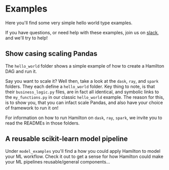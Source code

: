 # Examples

Here you'll find some very simple hello world type examples.

If you have questions, or need help with these examples,
join us on [slack](https://join.slack.com/t/hamilton-opensource/shared_invite/zt-1bjs72asx-wcUTgH7q7QX1igiQ5bbdcg), and we'll try to help!

## Show casing scaling Pandas
The `hello_world` folder shows a simple example of how to create a Hamilton DAG and run it.

Say you want to scale it? Well then, take a look at the `dask`, `ray`, and `spark` folders.
They each define a `hello_world` folder. Key thing to note, is that their `business_logic.py` files,
are in fact all identical, and symbolic links to the `my_functions.py` in our classic `hello_world` example.
The reason for this, is to show you, that you can infact scale Pandas, and also have your choice of framework
to run it on!

For information on how to run Hamilton on `dask`, `ray`, `spark`, we invite you to read the READMEs in those
folders.

## A reusable scikit-learn model pipeline
Under `model_examples` you'll find a how you could apply Hamilton to model your ML workflow.
Check it out to get a sense for how Hamilton could make your ML pipelines reusable/general
components...
